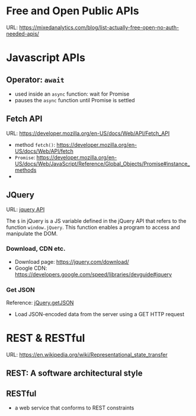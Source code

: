 # Free and Open Public APIs
URL: https://mixedanalytics.com/blog/list-actually-free-open-no-auth-needed-apis/

# Javascript APIs

## Operator: `await`
- used inside an `async` function: wait for Promise
- pauses the `async` function until Promise is settled

## Fetch API
URL: https://developer.mozilla.org/en-US/docs/Web/API/Fetch_API

- method `fetch()`: https://developer.mozilla.org/en-US/docs/Web/API/fetch
- `Promise`: https://developer.mozilla.org/en-US/docs/Web/JavaScript/Reference/Global_Objects/Promise#instance_methods
- 
## JQuery
URL: [jquery API](https://api.jquery.com/)

The `$` in jQuery is a JS variable defined in the jQuery API that refers to the function `window.jQuery`. This function enables a program to access and manipulate the DOM.

### Download, CDN etc.

- Download page: https://jquery.com/download/
- Google CDN: https://developers.google.com/speed/libraries/devguide#jquery

### Get JSON 
Reference: [jQuery.getJSON](https://api.jquery.com/jQuery.getJSON/#jQuery-getJSON-url-data-success)

- Load JSON-encoded data from the server using a GET HTTP request

# REST & RESTful
URL: https://en.wikipedia.org/wiki/Representational_state_transfer

## REST: A software architectural style

## RESTful
- a web service that conforms to REST constraints
